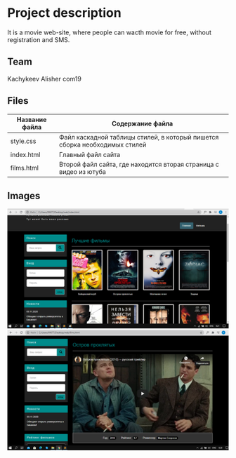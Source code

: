 # Project description
It is a movie web-site, where people can wacth movie for free, without registration and SMS.
## Team
Kachykeev Alisher com19
## Files
Название файла  | Содержание файла
----------------|----------------------
style.css       | Файл каскадной таблицы стилей, в который пишется сборка необходимых стилей
index.html      | Главный файл сайта
films.html      | Второй файл сайта, где находится вторая страница с видео из ютуба
## Images
![first_page](assets/first_page.png)
![second_page](assets/second_page.png)


